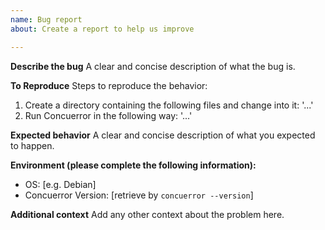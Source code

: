 ```yaml
---
name: Bug report
about: Create a report to help us improve

---
```


**Describe the bug**
A clear and concise description of what the bug is.

**To Reproduce**
Steps to reproduce the behavior:
1. Create a directory containing the following files and change into it: '...'
2. Run Concuerror in the following way: '...'

**Expected behavior**
A clear and concise description of what you expected to happen.

**Environment (please complete the following information):**
 - OS: [e.g. Debian]
 - Concuerror Version: [retrieve by `concuerror --version`]

**Additional context**
Add any other context about the problem here.
